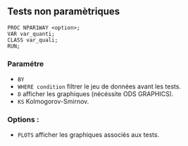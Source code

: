 ## Tests non paramètriques

```
PROC NPAR1WAY <option>;
VAR var_quanti;
CLASS var_quali;
RUN;
```

### Paramétre

* `BY`
* `WHERE condition` filtrer le jeu de données avant les tests.
* `D` afficher les graphiques (nécéssite ODS GRAPHICS).
* `KS` Kolmogorov-Smirnov.

### Options :

* `PLOTS` afficher les graphiques associés aux tests.